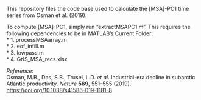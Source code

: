 This repository files the code base used to calculate the [MSA]-PC1 time series from Osman et al. (2019). <br>

To compute [MSA]-PC1, simply run “extractMSAPC1.m”.  This requires the following dependencies to be in MATLAB’s Current Folder:<br>
	* 1. processMSAarray.m <br>
	* 2. eof_infill.m <br>
	* 3. lowpass.m <br>
	* 4. GrIS_MSA_recs.xlsx <br>

*Reference*: <br>
Osman, M.B., Das, S.B., Trusel, L.D. *et al*. Industrial-era decline in subarctic Atlantic productivity. *Nature* **569**, 551–555 (2019). https://doi.org/10.1038/s41586-019-1181-8
